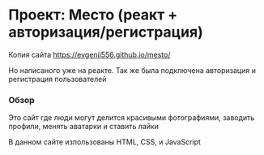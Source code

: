 # Проект: Место (реакт + авторизация/регистрация)

Копия сайта https://evgenii556.github.io/mesto/

Но написаного уже на реакте. Так же была подключена авторизация и регистрация пользователей

### Обзор
Это сайт где люди могут делится красивыми фотографиями, заводить профили, менять аватарки и ставить лайки

В данном сайте изпользованы HTML, CSS, и JavaScript
